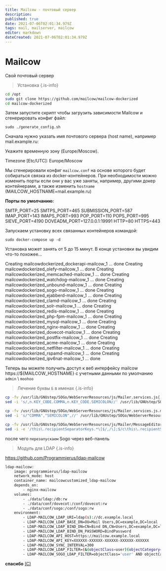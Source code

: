 ```yaml
---
title: Mailcow - почтовый сервер
description: 
published: true
date: 2021-07-06T02:01:34.979Z
tags: mail, mailserver, mailcow
editor: markdown
dateCreated: 2021-07-06T02:01:34.979Z
---
```


# Mailcow
Свой почтовый сервер

> Установка
{.is-info}

```bash
cd /opt
sudo git clone https://github.com/mailcow/mailcow-dockerized
cd mailcow-dockerized
```

Затем запустите скрипт чтобы загрузить зависимости Mailcow и сгенерировать конфиг файл:

`sudo ./generate_config.sh`

Сначала нужно указать имя почтового сервера (host name), например mail.example.ru:

Укажите временную зону (Europe/Moscow).

Timezone [Etc/UTC]: Europe/Moscow

Мы сгенерировали конфиг `mailcow.conf` на основе которого будет собираться связка из docker-контейнеров. При необходимости можно изменить порты если они у вас уже заняты, например, другими докер контейнерами, а также изменить `hostname` (MAILCOW_HOSTNAME=mail.example.ru)

**Порты по умолчанию:**

SMTP_PORT=25
SMTPS_PORT=465
SUBMISSION_PORT=587
IMAP_PORT=143
IMAPS_PORT=993
POP_PORT=110
POPS_PORT=995
SIEVE_PORT=4190
DOVEADM_PORT=127.0.0.1:19991
HTTP=80
HTTPS=443

Запускаем установку всех связанных контейнеров командой:

`sudo docker-compose up -d`

Установка может занять от 5 до 15 минут. В конце установки вы увидим что-то похожее…

Creating mailcowdockerized_dockerapi-mailcow_1 ... done
Creating mailcowdockerized_olefy-mailcow_1 ... done
Creating mailcowdockerized_memcached-mailcow_1 ... done
Creating mailcowdockerized_watchdog-mailcow_1 ... done
Creating mailcowdockerized_unbound-mailcow_1 ... done
Creating mailcowdockerized_sogo-mailcow_1 ... done
Creating mailcowdockerized_ejabberd-mailcow_1 ... done
Creating mailcowdockerized_clamd-mailcow_1 ... done
Creating mailcowdockerized_solr-mailcow_1 ... done
Creating mailcowdockerized_redis-mailcow_1 ... done
Creating mailcowdockerized_php-fpm-mailcow_1 ... done
Creating mailcowdockerized_mysql-mailcow_1 ... done
Creating mailcowdockerized_nginx-mailcow_1 ... done
Creating mailcowdockerized_dovecot-mailcow_1 ... done
Creating mailcowdockerized_postfix-mailcow_1 ... done
Creating mailcowdockerized_acme-mailcow_1 ... done
Creating mailcowdockerized_netfilter-mailcow_1 ... done
Creating mailcowdockerized_rspamd-mailcow_1 ... done
Creating mailcowdockerized_ipv6nat-mailcow_1 ... done

Теперь вы можете получить доступ к веб интерфейсу mailcow https://${MAILCOW_HOSTNAME} с учетными данными по умолчанию `admin` \ `moohoo`

> Лечение буквы `Б` в именах
{.is-info}

```bash
cp -fv /usr/lib/GNUstep/SOGo/WebServerResources/js/Mailer.services.js{,.bak}
sed -i 's/,n.KEY_CODE.COMMA,n.KEY_CODE.SEMICOLON//' /usr/lib/GNUstep/SOGo/WebServerResources/js/Mailer.services.js
```

```bash
cp -fv /usr/lib/GNUstep/SOGo/WebServerResources/js/Mailer.services.js.map{,.bak}
sed -i 's/"COMMA","SEMICOLON",//' /usr/lib/GNUstep/SOGo/WebServerResources/js/Mailer.services.js.map
```

```bash
cp -fv /usr/lib/GNUstep/SOGo/WebServerResources/js/Mailer/MessageEditorController.js{,.bak}
sed -i -e '/this\.recipientSeparatorKeys.*\[$/,/\];$/c\this\.recipientSeparatorKeys = \[\\$mdConstant\.KEY_CODE\.ENTER,\\$mdConstant\.KEY_CODE\.TAB\\];' /usr/lib/GNUstep/SOGo/WebServerResources/js/Mailer/MessageEditorController.js
```

после чего `перезапускаем` Sogo через веб-панель

> Модуль для LDAP
{.is-info}

https://github.com/Programmierus/ldap-mailcow

```bash
ldap-mailcow:
    image: programmierus/ldap-mailcow
    network_mode: host
    container_name: mailcowcustomized_ldap-mailcow
    depends_on:
        - nginx-mailcow
    volumes:
        - ./data/ldap:/db:rw
        - ./data/conf/dovecot:/conf/dovecot:rw
        - ./data/conf/sogo:/conf/sogo:rw
    environment:
        - LDAP-MAILCOW_LDAP_URI=ldap(s)://dc.example.local
        - LDAP-MAILCOW_LDAP_BASE_DN=OU=Mail Users,DC=example,DC=local
        - LDAP-MAILCOW_LDAP_BIND_DN=CN=Bind DN,CN=Users,DC=example,DC=local
        - LDAP-MAILCOW_LDAP_BIND_DN_PASSWORD=BindPassword
        - LDAP-MAILCOW_API_HOST=https://mailcow.example.local
        - LDAP-MAILCOW_API_KEY=XXXXXX-XXXXXX-XXXXXX-XXXXXX-XXXXXX
        - LDAP-MAILCOW_SYNC_INTERVAL=300
        - LDAP-MAILCOW_LDAP_FILTER=(&(objectClass=user)(objectCategory=person)(memberOf:1.2.840.113556.1.4.1941:=CN=Group,CN=Users,DC=example DC=local))
        - LDAP-MAILCOW_SOGO_LDAP_FILTER=objectClass='user' AND objectCategory='person' AND memberOf:1.2.840.113556.1.4.1941:='CN=Group,CN=Users,DC=example DC=local'
```

**спасибо** [(С)](https://winitpro.ru/index.php/2021/04/05/mailcow-pochtovyj-server-postfix-dovecot-sogo-v-docker/)